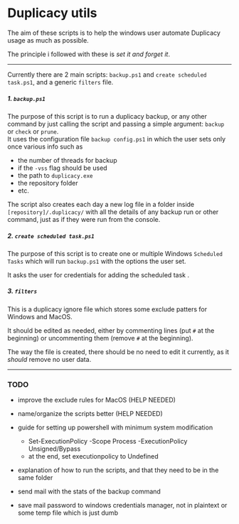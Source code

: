 # Duplicacy utils

The aim of these scripts is to help the windows user automate Duplicacy usage as much as possible.

The principle i followed with these is _set it and forget it_.

---

Currently there are 2 main scripts: `backup.ps1` and `create scheduled task.ps1`, and a generic `filters` file.

##### 1. `backup.ps1`

The purpose of this script is to run a duplicacy backup, or any other command by just 
calling the script and passing a simple argument: `backup` or `check` or `prune`.  
It uses the configuration file `backup config.ps1` in which the user sets only once various info such as

- the number of threads for backup
- if the `-vss` flag should be used
- the path to `duplicacy.exe`
- the repository folder
- etc.

The script also creates each day a new log file in a folder inside `[repository]/.duplicacy/` 
with all the details of any backup run or other command, just as if they were run from the console.


##### 2. `create scheduled task.ps1`

The purpose of this script is to create one or multiple Windows `Scheduled Tasks` which will run `backup.ps1` 
with the options the user set. 

It asks the user for credentials for adding the scheduled task .

##### 3. `filters`

This is a duplicacy ignore file which stores some exclude patters for Windows and MacOS. 

It should be edited as needed, either by commenting lines (put `#` at the beginning) or uncommenting them (remove `#` at the beginning).

The way the file is created, there should be no need to edit it currently, as it _should_ remove no user data.

---


### TODO

- improve the exclude rules for MacOS (HELP NEEDED)
- name/organize the scripts better (HELP NEEDED)
- guide for setting up powershell with minimum system modification

    
    - Set-ExecutionPolicy -Scope Process -ExecutionPolicy Unsigned/Bypass
    - at the end, set executionpolicy to Undefined


- explanation of how to run the scripts, and that they need to be in the same folder
- send mail with the stats of the backup command
- save mail password to windows credentials manager, not in plaintext or some temp file which is just dumb
